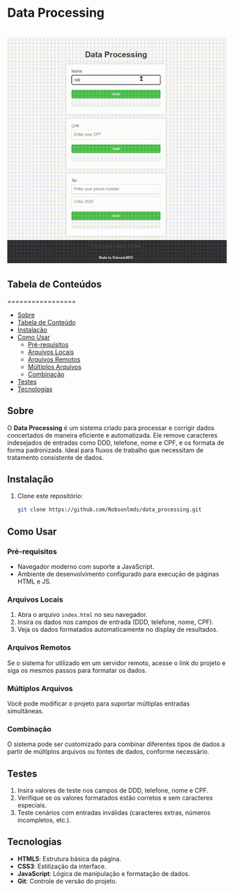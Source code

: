 # Data Processing

<h1 align="center">
    <img src="/assets/data_processing.gif">
</h1>

## Tabela de Conteúdos
=================
<!--ts-->
   * [Sobre](#sobre)
   * [Tabela de Conteúdo](#tabela-de-conteudos)
   * [Instalação](#instalacao)
   * [Como Usar](#como-usar)
      * [Pré-requisitos](#pre-requisitos)
      * [Arquivos Locais](#arquivos-locais)
      * [Arquivos Remotos](#arquivos-remotos)
      * [Múltiplos Arquivos](#multiplos-arquivos)
      * [Combinação](#combinacao)
   * [Testes](#testes)
   * [Tecnologias](#tecnologias)
<!--te-->

## Sobre
O **Data Processing** é um sistema criado para processar e corrigir dados concertados de maneira eficiente e automatizada. Ele remove caracteres indesejados de entradas como DDD, telefone, nome e CPF, e os formata de forma padronizada. Ideal para fluxos de trabalho que necessitam de tratamento consistente de dados.

## Instalação
1. Clone este repositório:
   ```bash
   git clone https://github.com/Robsonlmds/data_processing.git
## Como Usar

### Pré-requisitos
- Navegador moderno com suporte a JavaScript.
- Ambiente de desenvolvimento configurado para execução de páginas HTML e JS.

### Arquivos Locais
1. Abra o arquivo `index.html` no seu navegador.
2. Insira os dados nos campos de entrada (DDD, telefone, nome, CPF).
3. Veja os dados formatados automaticamente no display de resultados.

### Arquivos Remotos
Se o sistema for utilizado em um servidor remoto, acesse o link do projeto e siga os mesmos passos para formatar os dados.

### Múltiplos Arquivos
Você pode modificar o projeto para suportar múltiplas entradas simultâneas.

### Combinação
O sistema pode ser customizado para combinar diferentes tipos de dados a partir de múltiplos arquivos ou fontes de dados, conforme necessário.

## Testes
1. Insira valores de teste nos campos de DDD, telefone, nome e CPF.
2. Verifique se os valores formatados estão corretos e sem caracteres especiais.
3. Teste cenários com entradas inválidas (caracteres extras, números incompletos, etc.).

## Tecnologias
- **HTML5**: Estrutura básica da página.
- **CSS3**: Estilização da interface.
- **JavaScript**: Lógica de manipulação e formatação de dados.
- **Git**: Controle de versão do projeto.
